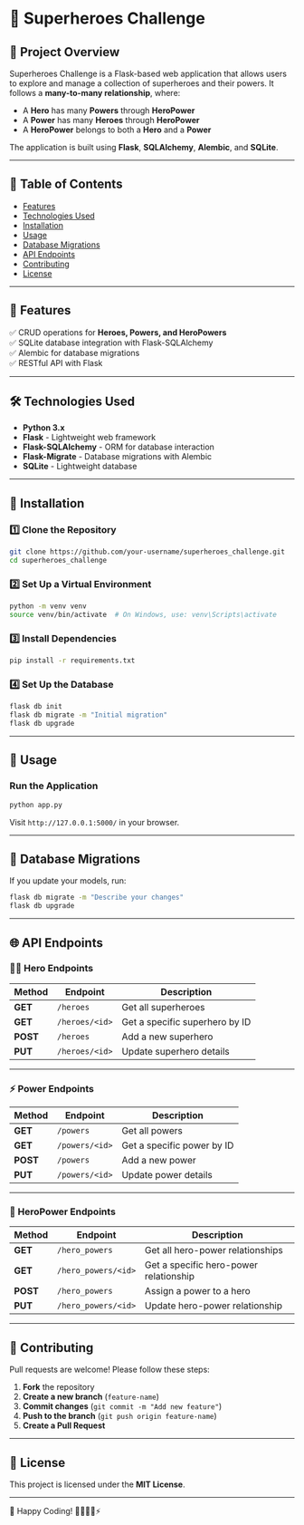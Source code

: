 # 🚀 Superheroes Challenge

## 📌 Project Overview
Superheroes Challenge is a Flask-based web application that allows users to explore and manage a collection of superheroes and their powers. It follows a **many-to-many relationship**, where:  

- A **Hero** has many **Powers** through **HeroPower**  
- A **Power** has many **Heroes** through **HeroPower**  
- A **HeroPower** belongs to both a **Hero** and a **Power**  

The application is built using **Flask**, **SQLAlchemy**, **Alembic**, and **SQLite**.

---

## 📖 Table of Contents  
- [Features](#features)  
- [Technologies Used](#technologies-used)  
- [Installation](#installation)  
- [Usage](#usage)  
- [Database Migrations](#database-migrations)  
- [API Endpoints](#api-endpoints)  
- [Contributing](#contributing)  
- [License](#license)  

---

## 🎯 Features  
✅ CRUD operations for **Heroes, Powers, and HeroPowers**  
✅ SQLite database integration with Flask-SQLAlchemy  
✅ Alembic for database migrations  
✅ RESTful API with Flask  

---

## 🛠 Technologies Used  
- **Python 3.x**  
- **Flask** - Lightweight web framework  
- **Flask-SQLAlchemy** - ORM for database interaction  
- **Flask-Migrate** - Database migrations with Alembic  
- **SQLite** - Lightweight database  

---

## 🔧 Installation  

### 1️⃣ Clone the Repository  
```sh
git clone https://github.com/your-username/superheroes_challenge.git
cd superheroes_challenge
```

### 2️⃣ Set Up a Virtual Environment  
```sh
python -m venv venv  
source venv/bin/activate  # On Windows, use: venv\Scripts\activate
```

### 3️⃣ Install Dependencies  
```sh
pip install -r requirements.txt
```

### 4️⃣ Set Up the Database  
```sh
flask db init  
flask db migrate -m "Initial migration"  
flask db upgrade  
```

---

## 🚀 Usage  

### Run the Application  
```sh
python app.py
```
Visit `http://127.0.0.1:5000/` in your browser.

---

## 🔄 Database Migrations  

If you update your models, run:  
```sh
flask db migrate -m "Describe your changes"
flask db upgrade
```

---

## 🌐 API Endpoints  

### 🦸‍♂️ Hero Endpoints  

| Method | Endpoint | Description |
|--------|---------|-------------|
| **GET** | `/heroes` | Get all superheroes |
| **GET** | `/heroes/<id>` | Get a specific superhero by ID |
| **POST** | `/heroes` | Add a new superhero |
| **PUT** | `/heroes/<id>` | Update superhero details |


---

### ⚡ Power Endpoints  

| Method | Endpoint | Description |
|--------|---------|-------------|
| **GET** | `/powers` | Get all powers |
| **GET** | `/powers/<id>` | Get a specific power by ID |
| **POST** | `/powers` | Add a new power |
| **PUT** | `/powers/<id>` | Update power details |


---

### 🔗 HeroPower Endpoints  

| Method | Endpoint | Description |
|--------|---------|-------------|
| **GET** | `/hero_powers` | Get all hero-power relationships |
| **GET** | `/hero_powers/<id>` | Get a specific hero-power relationship |
| **POST** | `/hero_powers` | Assign a power to a hero |
| **PUT** | `/hero_powers/<id>` | Update hero-power relationship |


---

## 👥 Contributing  
Pull requests are welcome! Please follow these steps:  
1. **Fork** the repository  
2. **Create a new branch** (`feature-name`)  
3. **Commit changes** (`git commit -m "Add new feature"`)  
4. **Push to the branch** (`git push origin feature-name`)  
5. **Create a Pull Request**  

---

## 📜 License  
This project is licensed under the **MIT License**.  

---

🚀 Happy Coding! 🦸‍♂️🦸‍♀️⚡
